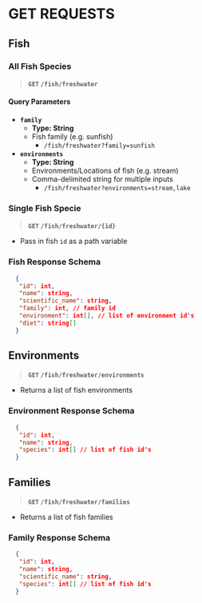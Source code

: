 # GET REQUESTS

## Fish

### All Fish Species

> **`GET` `/fish/freshwater`**

#### Query Parameters

- **`family`**
  - **Type: String**
  - Fish family (e.g. sunfish)
    - `/fish/freshwater?family=sunfish`
- **`environments`**
  - **Type: String**
  - Environments/Locations of fish (e.g. stream)
  - Comma-delimited string for multiple inputs
    - `/fish/freshwater?environments=stream,lake`

### Single Fish Specie

> **`GET` `/fish/freshwater/{id}`**

- Pass in fish `id` as a path variable

### Fish Response Schema

```json
  {
   "id": int,
   "name": string,
   "scientific_name": string,
   "family": int, // family id
   "environment": int[], // list of environment id's
   "diet": string[]
  }
```

## Environments

> **`GET` `/fish/freshwater/environments`**

- Returns a list of fish environments

### Environment Response Schema

```json
  {
   "id": int,
   "name": string,
   "species": int[] // list of fish id's
  }
```

## Families

> **`GET` `/fish/freshwater/families`**

- Returns a list of fish families

### Family Response Schema

```json
  {
   "id": int,
   "name": string,
   "scientific_name": string,
   "species": int[] // list of fish id's
  }
```
